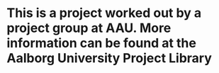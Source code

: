 # This is a project worked out by a project group at AAU. More information can be found at the Aalborg University Project Library
